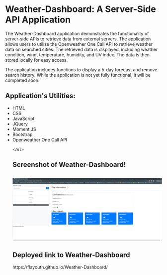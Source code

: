  <body>
    <h1>Weather-Dashboard: A Server-Side API Application</h1>
    <p>The Weather-Dashboard application demonstrates the functionality of server-side APIs to retrieve data from external servers. The application allows users to utilize the Openweather One Call API to retrieve weather data on searched cities. The retrieved data is displayed, including weather condition, wind, temperature, humidity, and UV index. The data is then stored locally for easy access.</p>
    <p>The application includes functions to display a 5-day forecast and remove search history. While the application is not yet fully functional, it will be completed soon.</p>
    <h2>Application's Utilities:</h2>
    <ul>
      <li>HTML</li>
      <li>CSS</li>
      <li>JavaScript</li>
      <li>JQuery</li>
      <li>Moment.JS</li>
      <li>Bootstrap</li>
      <li>Openweather One Call API</li>

    </ul>
 <h2>Screenshot of Weather-Dashboard!<h2>
  
  
![Current state of application](screenshott.png)

    
    
    
<h2> Deployed link to Weather-Dashboard </h2>
https://flayouth.github.io/Weather-Dashboard/
  </body>

